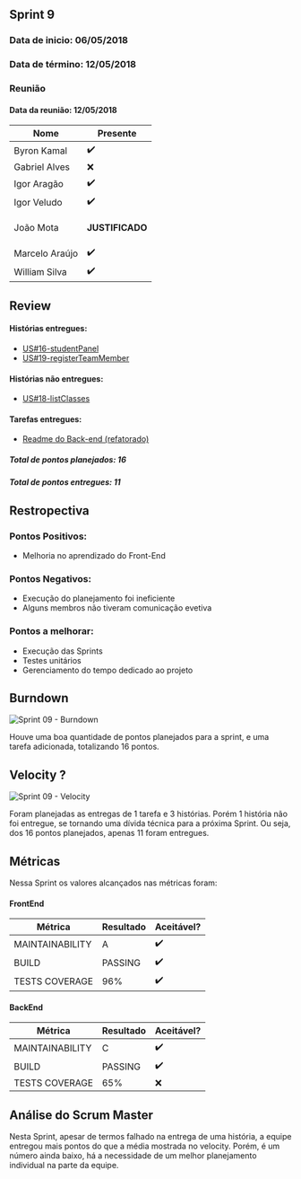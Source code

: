## Sprint 9
### Data de inicio: 06/05/2018
### Data de término: 12/05/2018

### Reunião
#### Data da reunião: 12/05/2018

|Nome|Presente|
|----|----|
|Byron Kamal|:heavy_check_mark: |
|Gabriel Alves|:x: |
|Igor Aragão|:heavy_check_mark: |
|Igor Veludo|:heavy_check_mark: |
|João Mota|<p><strong>JUSTIFICADO</strong></p> |
|Marcelo Araújo|:heavy_check_mark: |
|William Silva|:heavy_check_mark: |

## Review
#### Histórias entregues:
- [US#16-studentPanel](https://github.com/fga-gpp-mds/2018.1-IncluCare_API/issues/38)
- [US#19-registerTeamMember](https://github.com/fga-gpp-mds/2018.1-IncluCare_API/issues/70)

#### Histórias não entregues:
- [US#18-listClasses](https://github.com/fga-gpp-mds/2018.1-IncluCare_API/issues/69)

#### Tarefas entregues:
- [Readme do Back-end (refatorado)](https://github.com/fga-gpp-mds/2018.1-IncluCare_API/issues/76)

##### Total de pontos planejados: 16
##### Total de pontos entregues: 11

## Restropectiva
### Pontos Positivos:
<ul>
   <li>Melhoria no aprendizado do Front-End</li>
</ul>

### Pontos Negativos:

<ul>
  <li>Execução do planejamento foi ineficiente</li>
  <li>Alguns membros não tiveram comunicação evetiva</li>
</ul>

### Pontos a melhorar:

<ul>
  <li>Execução das Sprints</li>
  <li>Testes unitários</li>
  <li>Gerenciamento do tempo dedicado ao projeto</li>
</ul>

## Burndown
![Sprint 09 - Burndown](https://i.imgur.com/jYxEW1Q.png)

Houve uma boa quantidade de pontos planejados para a sprint, e uma tarefa adicionada, totalizando 16 pontos.

## Velocity ?
![Sprint 09 - Velocity](https://i.imgur.com/9GUDipH.png)

Foram planejadas as entregas de 1 tarefa e 3 histórias. Porém 1 história não foi entregue, se tornando uma dívida técnica para a próxima Sprint. Ou seja, dos 16 pontos planejados, apenas 11 foram entregues.

## Métricas
Nessa Sprint os valores alcançados nas métricas foram:

#### FrontEnd
|Métrica|Resultado|Aceitável?|
|----|----|----|
|MAINTAINABILITY|A|:heavy_check_mark:|
|BUILD|PASSING|:heavy_check_mark:|
|TESTS COVERAGE|96%|:heavy_check_mark:|

#### BackEnd
|Métrica|Resultado|Aceitável?|
|----|----|----|
|MAINTAINABILITY|C|:heavy_check_mark:|
|BUILD|PASSING|:heavy_check_mark:|
|TESTS COVERAGE|65%|:x:|

## Análise do Scrum Master
Nesta Sprint, apesar de termos falhado na entrega de uma história, a equipe entregou mais pontos do que a média mostrada no velocity. Porém, é um número ainda baixo, há a necessidade de um melhor planejamento individual na parte da equipe.

